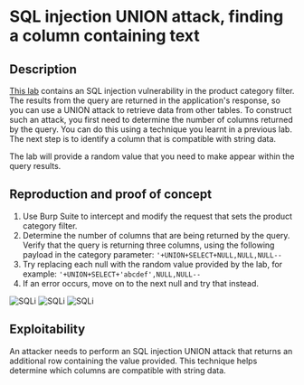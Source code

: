 # SQL injection UNION attack, finding a column containing text

## Description

[This lab](https://portswigger.net/web-security/sql-injection/union-attacks/lab-find-column-containing-text) contains an SQL injection vulnerability in the product category filter. The results from the query are returned in the application's response, so you can use a UNION attack to retrieve data from other tables. To construct such an attack, you first need to determine the number of columns returned by the query. You can do this using a technique you learnt in a previous lab. The next step is to identify a column that is compatible with string data.

The lab will provide a random value that you need to make appear within the query results. 

## Reproduction and proof of concept

1. Use Burp Suite to intercept and modify the request that sets the product category filter.
2. Determine the number of columns that are being returned by the query. Verify that the query is returning three columns, using the following payload in the category parameter: `'+UNION+SELECT+NULL,NULL,NULL--`
3. Try replacing each null with the random value provided by the lab, for example: `'+UNION+SELECT+'abcdef',NULL,NULL--`
4. If an error occurs, move on to the next null and try that instead.

![SQLi](/_static/images/sqli3.png)
![SQLi](/_static/images/sqli4.png)
![SQLi](/_static/images/sqli5.png)

## Exploitability

An attacker needs to perform an SQL injection UNION attack that returns an additional row containing the value provided. This technique helps determine which columns are compatible with string data. 
